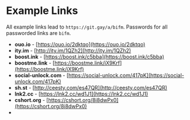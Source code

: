 # Example Links

All example links lead to ``https://git.gay/a/bifm``. Passwords for all passworded links are `bifm`.

- **ouo.io** - [https://ouo.io/2dktqo](https://ouo.io/2dktqo) 
- **ity.im** - [http://ity.im/1QZh2](http://ity.im/1QZh2)
- **boost.ink** - [https://boost.ink/c5bba](https://boost.ink/c5bba)
- **boostme.link** - [https://boostme.link/iX9Krf](https://boostme.link/iX9Krf)
- **social-unlock.com** - [https://social-unlock.com/417pK](https://social-unlock.com/417pK)
- **sh.st** - [http://ceesty.com/es47QR](http://ceesty.com/es47QR)
- **lnk2.cc** - [https://lnk2.cc/wd1J1](https://lnk2.cc/wd1J1)
- **cshort.org** - [https://cshort.org/8i8dwPx0](https://cshort.org/8i8dwPx0)
-